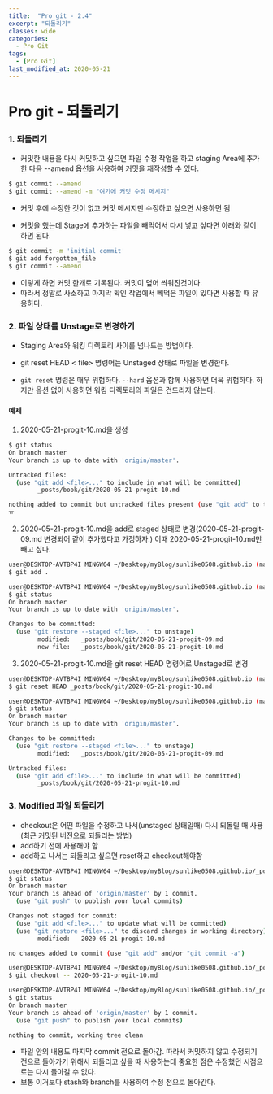 ```yaml
---
title:  "Pro git - 2.4"
excerpt: "되돌리기"
classes: wide
categories:
  - Pro Git
tags:
  - [Pro Git]
last_modified_at: 2020-05-21
---
```




# Pro git - 되돌리기

### 1. 되돌리기

* 커밋한 내용을 다시 커밋하고 싶으면 파일 수정 작업을 하고 staging Area에 추가한 다음 --amend 옵션을 사용하여 커밋을 재작성할 수 있다.

```bash
$ git commit --amend
$ git commit --amend -m "여기에 커밋 수정 메시지"
```

* 커밋 후에 수정한 것이 없고 커밋 메시지만 수정하고 싶으면 사용하면 됨

* 커밋을 했는데 Stage에 추가하는 파일을 빼먹어서 다시 넣고 싶다면 아래와 같이 하면 된다.

```bash
$ git commit -m 'initial commit'
$ git add forgotten_file
$ git commit --amend
```

* 이렇게 하면 커밋 한개로 기록된다. 커밋이 덮어 씌워진것이다.
* 따라서 정말로 사소하고 마지막 확인 작업에서 빼먹은 파일이 있다면 사용할 때 유용하다.



### 2. 파일 상태를 Unstage로 변경하기

* Staging Area와 워킹 디렉토리 사이를 넘나드는 방법이다.

* git reset HEAD < file>  명령어는 Unstaged 상태로 파일을 변경한다.
* `git reset` 명령은 매우 위험하다. `--hard` 옵션과 함께 사용하면 더욱 위험하다. 하지만  옵션 없이 사용하면 워킹 디렉토리의 파일은 건드리지 않는다.

#### 예제

1. 2020-05-21-progit-10.md을 생성

```bash
$ git status
On branch master
Your branch is up to date with 'origin/master'.

Untracked files:
  (use "git add <file>..." to include in what will be committed)
        _posts/book/git/2020-05-21-progit-10.md

nothing added to commit but untracked files present (use "git add" to track)
ㅠ
```

2. 2020-05-21-progit-10.md을 add로 staged 상태로 변경(2020-05-21-progit-09.md 변경되어 같이 추가했다고 가정하자.) 이때 2020-05-21-progit-10.md만 빼고 싶다.

```bash
user@DESKTOP-AVTBP4I MINGW64 ~/Desktop/myBlog/sunlike0508.github.io (master)
$ git add .

user@DESKTOP-AVTBP4I MINGW64 ~/Desktop/myBlog/sunlike0508.github.io (master)
$ git status
On branch master
Your branch is up to date with 'origin/master'.

Changes to be committed:
  (use "git restore --staged <file>..." to unstage)
        modified:   _posts/book/git/2020-05-21-progit-09.md
        new file:   _posts/book/git/2020-05-21-progit-10.md

```

3. 2020-05-21-progit-10.md을 git reset HEAD 명령어로 Unstaged로 변경

```bash
user@DESKTOP-AVTBP4I MINGW64 ~/Desktop/myBlog/sunlike0508.github.io (master)
$ git reset HEAD _posts/book/git/2020-05-21-progit-10.md

user@DESKTOP-AVTBP4I MINGW64 ~/Desktop/myBlog/sunlike0508.github.io (master)
$ git status
On branch master
Your branch is up to date with 'origin/master'.

Changes to be committed:
  (use "git restore --staged <file>..." to unstage)
        modified:   _posts/book/git/2020-05-21-progit-09.md

Untracked files:
  (use "git add <file>..." to include in what will be committed)
        _posts/book/git/2020-05-21-progit-10.md

```



### 3. Modified 파일 되돌리기

* checkout은 어떤 파일을 수정하고 나서(unstaged 상태일때) 다시 되돌릴 때 사용(최근 커밋된 버전으로 되돌리는 방법)
* add하기 전에 사용해야 함
* add하고 나서는 되돌리고 싶으면 reset하고 checkout해야함

```bash
user@DESKTOP-AVTBP4I MINGW64 ~/Desktop/myBlog/sunlike0508.github.io/_posts/book/git (master)
$ git status
On branch master
Your branch is ahead of 'origin/master' by 1 commit.
  (use "git push" to publish your local commits)

Changes not staged for commit:
  (use "git add <file>..." to update what will be committed)
  (use "git restore <file>..." to discard changes in working directory)
        modified:   2020-05-21-progit-10.md

no changes added to commit (use "git add" and/or "git commit -a")

user@DESKTOP-AVTBP4I MINGW64 ~/Desktop/myBlog/sunlike0508.github.io/_posts/book/git (master)
$ git checkout -- 2020-05-21-progit-10.md

user@DESKTOP-AVTBP4I MINGW64 ~/Desktop/myBlog/sunlike0508.github.io/_posts/book/git (master)
$ git status
On branch master
Your branch is ahead of 'origin/master' by 1 commit.
  (use "git push" to publish your local commits)

nothing to commit, working tree clean

```

* 파일 안의 내용도 마지막 commit 전으로 돌아감. 따라서 커밋하지 않고 수정되기 전으로 돌아가기 위해서 되돌리고 싶을 때 사용하는데 중요한 점은 수정했던 시점으로는 다시 돌아갈 수 없다.
* 보통 이거보다 stash와 branch를 사용하여 수정 전으로 돌아간다.